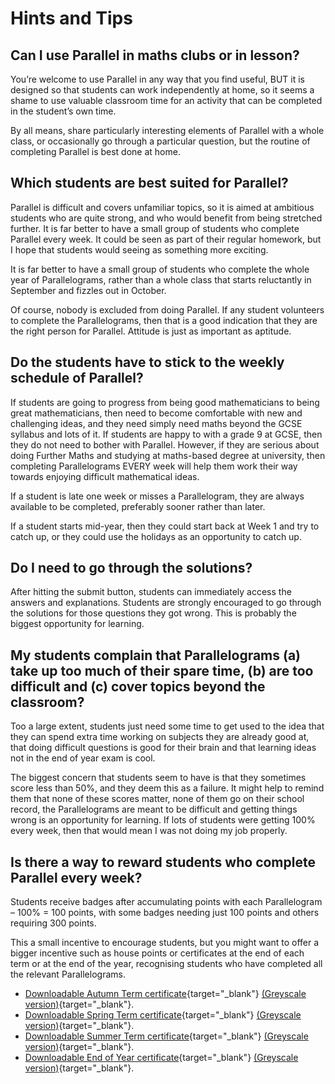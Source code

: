 # Hints and Tips

## Can I use Parallel in maths clubs or in lesson?  

You’re welcome to use Parallel in any way that you find useful, BUT it is designed so that students can work independently at home, so it seems a shame to use valuable classroom time for an activity that can be completed in the student’s own time.  

By all means, share particularly interesting elements of Parallel with a whole class, or occasionally go through a particular question, but the routine of completing Parallel is best done at home.  


## Which students are best suited for Parallel?  

Parallel is difficult and covers unfamiliar topics, so it is aimed at ambitious students who are quite strong, and who would benefit from being stretched further. It is far better to have a small group of students who complete Parallel every week. It could be seen as part of their regular homework, but I hope that students would seeing as something more exciting.   

It is far better to have a small group of students who complete the whole year of Parallelograms, rather than a whole class that starts reluctantly in September and fizzles out in October.  

Of course, nobody is excluded from doing Parallel. If any student volunteers to complete the Parallelograms, then that is a good indication that they are the right person for Parallel. Attitude is just as important as aptitude.  


## Do the students have to stick to the weekly schedule of Parallel?  

If students are going to progress from being good mathematicians to being great mathematicians, then need to become comfortable with new and challenging ideas, and they need simply need maths beyond the GCSE syllabus and lots of it. If students are happy to with a grade 9 at GCSE, then they do not need to bother with Parallel. However, if they are serious about doing Further Maths and studying at maths-based degree at university, then completing Parallelograms EVERY week will help them work their way towards enjoying difficult mathematical ideas.  

If a student is late one week or misses a Parallelogram, they are always available to be completed, preferably sooner rather than later.   

If a student starts mid-year, then they could start back at Week 1 and try to catch up, or they could use the holidays as an opportunity to catch up.  


## Do I need to go through the solutions?  

After hitting the submit button, students can immediately access the answers and explanations. Students are strongly encouraged to go through the solutions for those questions they got wrong. This is probably the biggest opportunity for learning.  


## My students complain that Parallelograms (a) take up too much of their spare time, (b) are too difficult and (c) cover topics beyond the classroom?  

Too a large extent, students just need some time to get used to the idea that they can spend extra time working on subjects they are already good at, that doing difficult questions is good for their brain and that learning ideas not in the end of year exam is cool.  

The biggest concern that students seem to have is that they sometimes score less than 50%, and they deem this as a failure. It might help to remind them that none of these scores matter, none of them go on their school record, the Parallelograms are meant to be difficult and getting things wrong is an opportunity for learning. If lots of students were getting 100% every week, then that would mean I was not doing my job properly.  


## Is there a way to reward students who complete Parallel every week?  

Students receive badges after accumulating points with each Parallelogram – 100% = 100 points, with some badges needing just 100 points and others requiring 300 points.  

This a small incentive to encourage students, but you might want to offer a bigger incentive such as house points or certificates at the end of each term or at the end of the year, recognising students who have completed all the relevant Parallelograms.  

* [Downloadable Autumn Term certificate](/resources//parallel-certificate-autumn-term.pdf){target="_blank"} [(Greyscale version)](/resources/parallel-certificate-autumn-term-grey.pdf){target="_blank"}.
* [Downloadable Spring Term certificate](/resources/parallel-certificate-spring-term.pdf){target="_blank"} [(Greyscale version)](/resources/parallel-certificate-spring-term-grey.pdf){target="_blank"}.
* [Downloadable Summer Term certificate](/resources/parallel-certificate-summer-term.pdf){target="_blank"} [(Greyscale version)](/resources/parallel-certificate-summer-term-grey.pdf){target="_blank"}.
* [Downloadable End of Year certificate](/resources/parallel-certificate-year.pdf){target="_blank"} [(Greyscale version)](/resources/parallel-certificate-year-grey.pdf){target="_blank"}.
